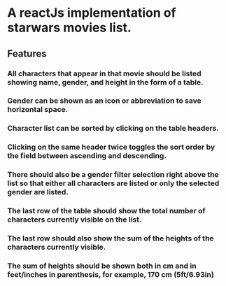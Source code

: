 # A reactJs implementation of starwars movies list.

## Features

### All characters that appear in that movie should be listed showing name, gender, and height in the form of a table.
### Gender can be shown as an icon or abbreviation to save horizontal space.
### Character list can be sorted by clicking on the table headers.
### Clicking on the same header twice toggles the sort order by the field between ascending and descending.
### There should also be a gender filter selection right above the list so that either all characters are listed or only the selected gender are listed.
### The last row of the table should show the total number of characters currently visible on the list.
### The last row should also show the sum of the heights of the characters currently visible.
### The sum of heights should be shown both in cm and in feet/inches in parenthesis, for example, 170 cm (5ft/6.93in)
